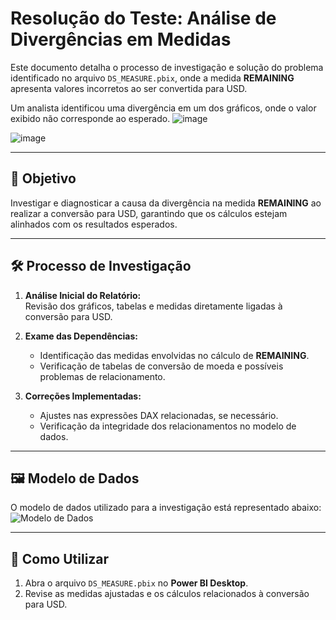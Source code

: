 # Resolução do Teste: Análise de Divergências em Medidas  

Este documento detalha o processo de investigação e solução do problema identificado no arquivo `DS_MEASURE.pbix`, onde a medida **REMAINING** apresenta valores incorretos ao ser convertida para USD.

Um analista identificou uma divergência em um dos gráficos, onde o valor exibido não corresponde ao esperado.
![image](https://github.com/user-attachments/assets/dae6ea96-cc5a-42c4-9c0d-9cfcef032666)

![image](https://github.com/user-attachments/assets/4e3bbca2-f75f-4bfb-a312-be25d3cc1975)

---

## 📝 Objetivo  

Investigar e diagnosticar a causa da divergência na medida **REMAINING** ao realizar a conversão para USD, garantindo que os cálculos estejam alinhados com os resultados esperados.  

---

## 🛠️ Processo de Investigação  

1. **Análise Inicial do Relatório:**  
   Revisão dos gráficos, tabelas e medidas diretamente ligadas à conversão para USD.  

2. **Exame das Dependências:**  
   - Identificação das medidas envolvidas no cálculo de **REMAINING**.  
   - Verificação de tabelas de conversão de moeda e possíveis problemas de relacionamento.  

4. **Correções Implementadas:**  
   - Ajustes nas expressões DAX relacionadas, se necessário.  
   - Verificação da integridade dos relacionamentos no modelo de dados.  
---

## 🖼️ Modelo de Dados  

O modelo de dados utilizado para a investigação está representado abaixo:  
![Modelo de Dados](https://github.com/user-attachments/assets/11a5e7c0-dca2-4772-b5fe-fedaa2f960df)  

---

## 🚀 Como Utilizar  

1. Abra o arquivo `DS_MEASURE.pbix` no **Power BI Desktop**.  
2. Revise as medidas ajustadas e os cálculos relacionados à conversão para USD. 